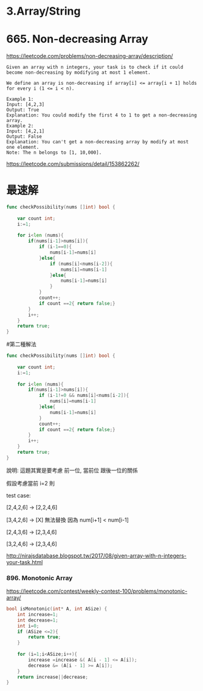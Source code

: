 
# 3.Array/String [](/arraystring.md)

# 665. Non-decreasing Array

https://leetcode.com/problems/non-decreasing-array/description/

    Given an array with n integers, your task is to check if it could become non-decreasing by modifying at most 1 element.
    
    We define an array is non-decreasing if array[i] <= array[i + 1] holds for every i (1 <= i < n).
    
    Example 1:
    Input: [4,2,3]
    Output: True
    Explanation: You could modify the first 4 to 1 to get a non-decreasing array.
    Example 2:
    Input: [4,2,1]
    Output: False
    Explanation: You can't get a non-decreasing array by modify at most one element.
    Note: The n belongs to [1, 10,000].


https://leetcode.com/submissions/detail/153862262/

# 最速解
```go   
func checkPossibility(nums []int) bool {
 
    var count int;
    i:=1;
    
    for i<len (nums){
        if(nums[i-1]>nums[i]){
            if (i-1==0){
                nums[i-1]=nums[i]
            }else{
                if (nums[i]<nums[i-2]){
                    nums[i]=nums[i-1]
                }else{
                    nums[i-1]=nums[i]
                }
            }
            count++;
            if count ==2{ return false;}
        }    
        i++;
    }
    return true;
}
```

#第二種解法

```Go
func checkPossibility(nums []int) bool {
 
    var count int;
    i:=1;
    
    for i<len (nums){
        if(nums[i-1]>nums[i]){
            if (i-1!=0 && nums[i]<nums[i-2]){
                nums[i]=nums[i-1]
            }else{
                nums[i-1]=nums[i]
            }
            count++;
            if count ==2{ return false;}
        }    
        i++;
    }
    return true;
}
```
說明:
這題其實是要考慮 前一位, 當前位 跟後一位的關係 

假設考慮當前 i=2   則

test case:

[2,4,2,6] -> [2,2,4,6]

[3,4,2,6] -> [X]  無法替換 因為  num[i+1] < num[i-1]

[2,4,3,6] -> [2,3,4,6]

[3,2,4,6] -> [2,3,4,6]


http://nirajsdatabase.blogspot.tw/2017/08/given-array-with-n-integers-your-task.html


### 896. Monotonic Array

https://leetcode.com/contest/weekly-contest-100/problems/monotonic-array/

```c
bool isMonotonic(int* A, int ASize) {
    int increase=1;
    int decrease=1;
    int i=0;
    if (ASize <=2){
        return true;    
    }
    
    for (i=1;i<ASize;i++){
        increase =increase &( A[i - 1] <= A[i]);
        decrease &= (A[i - 1] >= A[i]);
    }       
    return increase||decrease;
}
```

